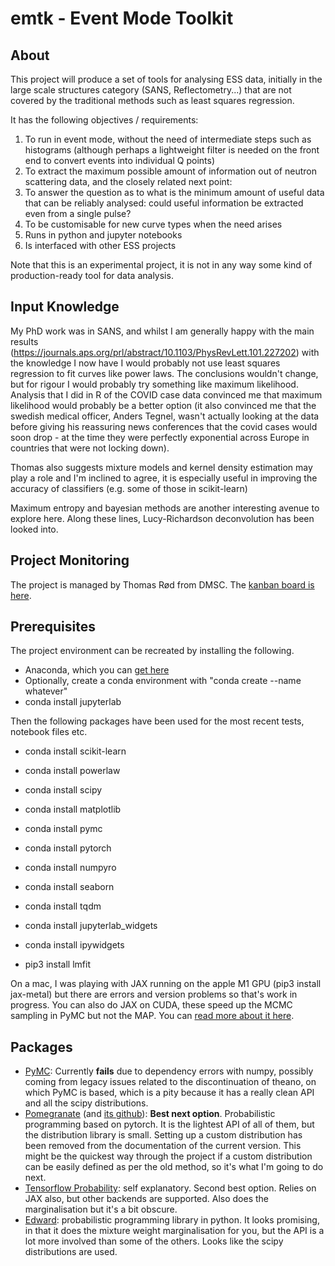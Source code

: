 # emtk - Event Mode Toolkit

## About
This project will produce a set of tools for analysing ESS data, initially in the large scale structures category (SANS, Reflectometry...) that are not covered by the traditional methods such as least squares regression.

It has the following objectives / requirements:

1. To run in event mode, without the need of intermediate steps such as histograms (although perhaps a lightweight filter is needed on the front end to convert events into individual Q points)
2. To extract the maximum possible amount of information out of neutron scattering data, and the closely related next point:
3. To answer the question as to what is the minimum amount of useful data that can be reliably analysed: could useful information be extracted even from a single pulse?
4. To be customisable for new curve types when the need arises
5. Runs in python and jupyter notebooks
6. Is interfaced with other ESS projects

Note that this is an experimental project, it is not in any way some kind of production-ready tool for data analysis.

## Input Knowledge

My PhD work was in SANS, and whilst I am generally happy with the main results (https://journals.aps.org/prl/abstract/10.1103/PhysRevLett.101.227202) with the knowledge I now have I would probably not use least squares regression to fit curves like power laws.  The conclusions wouldn't change, but for rigour I would probably try something like maximum likelihood.  Analysis that I did in R of the COVID case data convinced me that maximum likelihood would probably be a better option (it also convinced me that the swedish medical officer, Anders Tegnel, wasn't actually looking at the data before giving his reassuring news conferences that the covid cases would soon drop - at the time they were perfectly exponential across Europe in countries that were not locking down).

Thomas also suggests mixture models and kernel density estimation may play a role and I'm inclined to agree, it is especially useful in improving the accuracy of classifiers (e.g. some of those in scikit-learn)

Maximum entropy and bayesian methods are another interesting avenue to explore here.  Along these lines, Lucy-Richardson deconvolution has been looked into.

## Project Monitoring
The project is managed by Thomas Rød from DMSC.  The [kanban board is here](https://jira.esss.lu.se/secure/RapidBoard.jspa?projectKey=EMTK&rapidView=1206).

## Prerequisites
The project environment can be recreated by installing the following.
* Anaconda, which you can [get here](https://docs.conda.io/projects/conda/en/stable/user-guide/install/index.html)
* Optionally, create a conda environment with "conda create --name whatever"
* conda install jupyterlab

Then the following packages have been used for the most recent tests, notebook files etc.
* conda install scikit-learn
* conda install powerlaw
* conda install scipy
* conda install matplotlib
* conda install pymc
* conda install pytorch
* conda install numpyro
* conda install seaborn
* conda install tqdm
* conda install jupyterlab_widgets
* conda install ipywidgets

* pip3 install lmfit

On a mac, I was playing with JAX running on the apple M1 GPU (pip3 install jax-metal) but there are errors and version problems so that's work in progress.  You can also do JAX on CUDA, these speed up the MCMC sampling in PyMC but not the MAP.  You can [read more about it here](https://jax.readthedocs.io/en/latest/installation.html).

## Packages

* [PyMC](https://www.pymc.io/welcome.html): Currently **fails** due to dependency errors with numpy, possibly coming from legacy issues related to the discontinuation of theano, on which PyMC is based, which is a pity because it has a really clean API and all the scipy distributions.
* [Pomegranate](https://pomegranate.readthedocs.io/en/latest/#) (and [its github](https://github.com/jmschrei/pomegranate)): **Best next option**.  Probabilistic programming based on pytorch.  It is the lightest API of all of them, but the distribution library is small.  Setting up a custom distribution has been removed from the documentation of the current version.  This might be the quickest way through the project if a custom distribution can be easily defined as per the old method, so it's what I'm going to do next.
* [Tensorflow Probability](https://www.tensorflow.org/probability): self explanatory.  Second best option.  Relies on JAX also, but other backends are supported.  Also does the marginalisation but it's a bit obscure.
* [Edward](http://edwardlib.org): probabilistic programming library in python.  It looks promising, in that it does the mixture weight marginalisation for you, but the API is a lot more involved than some of the others.  Looks like the scipy distributions are used.

